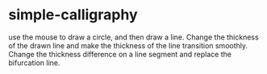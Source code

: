 # simple-calligraphy
 use the mouse to draw a circle, and then draw a line. Change the thickness of the drawn line and make the thickness of the line transition smoothly. Change the thickness difference on a line segment and replace the bifurcation line.
